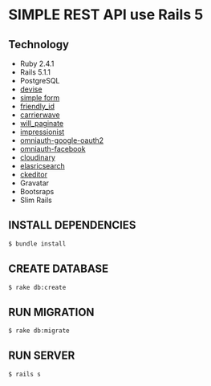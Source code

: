 # SIMPLE REST API use Rails 5

## Technology
- Ruby 2.4.1
- Rails 5.1.1
- PostgreSQL
- [devise](https://github.com/muhammadyana/devise)
- [simple form](https://github.com/muhammadyana/simple_form)
- [friendly_id](https://github.com/muhammadyana/friendly_id)
- [carrierwave](https://github.com/muhammadyana/carrierwave)
- [will_paginate](https://github.com/muhammadyana/will_paginate)
- [impressionist](https://github.com/muhammadyana/impressionist)
- [omniauth-google-oauth2](https://github.com/muhammadyana/omniauth-google-oauth2)
- [omniauth-facebook](https://github.com/muhammadyana/omniauth-facebook)
- [cloudinary](https://github.com/muhammadyana/cloudinary_gem)
- [elasricsearch](https://github.com/muhammadyana/elasticsearch-rails)
- [ckeditor](https://github.com/muhammadyana/ckeditor)
- Gravatar
- Bootsraps
- Slim Rails

## INSTALL DEPENDENCIES
```bash
$ bundle install
```
## CREATE DATABASE
```bash
$ rake db:create
```
## RUN MIGRATION
```bash
$ rake db:migrate
```

## RUN SERVER
```bash
$ rails s
```

